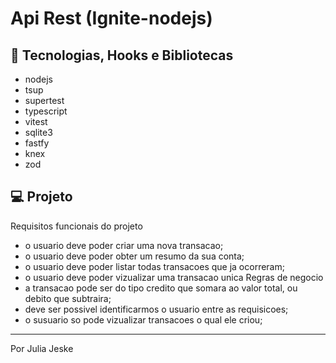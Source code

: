 # Api Rest (Ignite-nodejs)


## 🚀 Tecnologias, Hooks e Bibliotecas
- nodejs
- tsup
- supertest
- typescript
- vitest
- sqlite3
- fastfy
- knex
- zod

## 💻 Projeto

Requisitos funcionais do projeto
- o usuario deve poder criar uma nova transacao;
- o usuario deve poder obter um resumo da sua conta;
- o usuario deve poder listar todas transacoes que ja ocorreram;
- o usuario deve poder vizualizar uma transacao unica
Regras de negocio
- a transacao pode ser do tipo credito que somara ao valor total, ou debito que subtraira;
- deve ser possivel identificarmos o usuario entre as requisicoes;
- o susuario so pode vizualizar transacoes o qual ele criou;


---

Por Julia Jeske
